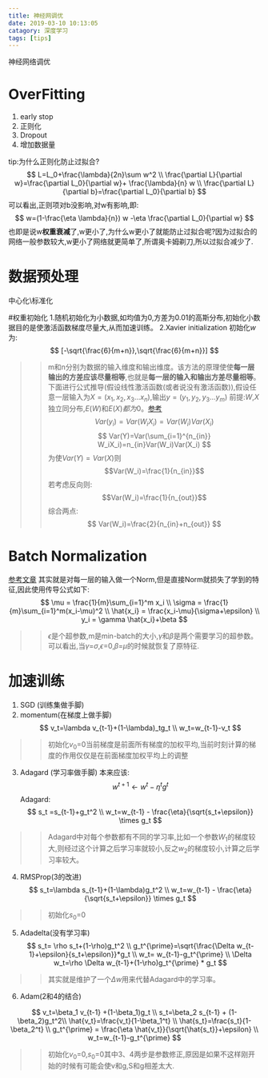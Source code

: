 ```yaml
---
title: 神经网调优
date: 2019-03-10 10:13:05
catagory: 深度学习
tags: [tips]
---
```

神经网络调优
<!--more-->

# OverFitting
1. early stop
2. 正则化
3. Dropout
4. 增加数据量

tip:为什么正则化防止过拟合?
$$
L=L_0+\frac{\lambda}{2n}\sum w^2 \\
\frac{\partial L}{\partial w}=\frac{\partial L_0}{\partial w}+ \frac{\lambda}{n} w \\
\frac{\partial L}{\partial b}=\frac{\partial L_0}{\partial b}
$$
可以看出,正则项对b没影响,对w有影响,即:
$$
w=(1-\frac{\eta \lambda}{n}) w -\eta \frac{\partial L_0}{\partial w}
$$
也即是说w**权重衰减**了,w更小了,为什么w更小了就能防止过拟合呢?因为过拟合的网络一般参数较大,w更小了网络就更简单了,所谓奥卡姆剃刀,所以过拟合减少了.

# 数据预处理
中心化\标准化

#权重初始化
1.随机初始化为小数据,如均值为0,方差为0.01的高斯分布,初始化小数据目的是使激活函数梯度尽量大,从而加速训练。
2.Xavier initialization
初始化$w$为:
$$
[-\sqrt{\frac{6}{m+n}},\sqrt{\frac{6}{m+n}}]
$$
>>m和n分别为数据的输入维度和输出维度。该方法的原理使使**每一层输出的方差应该尽量相等**,也就是**每一层的输入和输出方差尽量相等**。下面进行公式推导(假设线性激活函数(或者说没有激活函数)),假设任意一层输入为$X=(x_1,x_2,x_3...x_n)$,输出$y=(y_1,y_2,y_3...y_m)$
前提:$W$,$X$独立同分布,$E(W)$和$E(X)都为0$。[参考](https://en.wikipedia.org/wiki/Variance#Product_of_independent_variables)
$$
Var(y_i)=Var(W_iX_i)=Var(W_i)Var(X_i)
$$
$$
Var(Y)=Var(\sum_{i=1}^{n_{in}} W_iX_i)=n_{in}Var(W_i)Var(X_i)
$$
为使$Var(Y)=Var(X)$则$$Var(W_i)=\frac{1}{n_{in}}$$
若考虑反向则:$$Var(W_i)=\frac{1}{n_{out}}$$
综合两点:
$$
Var(W_i)=\frac{2}{n_{in}+n_{out}}
$$

# Batch Normalization
[参考文章](https://blog.csdn.net/hjimce/article/details/50866313)
其实就是对每一层的输入做一个Norm,但是直接Norm就损失了学到的特征,因此使用传导公式如下:
$$
\mu = \frac{1}{m}\sum_{i=1}^m x_i \\
\sigma = \frac{1}{m}\sum_{i=1}^m(x_i-\mu)^2 \\
\hat{x_i} = \frac{x_i-\mu}{\sigma+\epsilon} \\
y_i = \gamma \hat{x_i}+\beta
$$
>>$\epsilon$是个超参数,m是min-batch的大小,$\gamma$和$\beta$是两个需要学习的超参数。可以看出,当$\gamma$=$\sigma$,$\epsilon$=0,$\beta$=$\mu$的时候就恢复了原特征.

# 加速训练

1. SGD (训练集做手脚)
2. momentum(在梯度上做手脚)
$$
v_t=\lambda v_{t-1}+(1-\lambda)_tg_t \\
w_t=w_{t-1}-v_t
$$
>>初始化$v_0$=0当前梯度是前面所有梯度的加权平均,当前时刻计算的梯度的作用仅仅是在前面梯度加权平均上的调整

3. Adagard (学习率做手脚)
本来应该:
$$
w^{t+1} \leftarrow w^t - \eta^t g^t
$$
Adagard:
$$
s_t =s_{t-1}+g_t^2 \\
w_t=w_{t-1} - \frac{\eta}{\sqrt{s_t+\epsilon}} \times g_t
$$
>>Adagard中对每个参数都有不同的学习率,比如一个参数$W_1$的梯度较大,则经过这个计算之后学习率就较小,反之$w_2$的梯度较小,计算之后学习率较大。

4. RMSProp(3的改进)
$$
s_t=\lambda s_{t-1}+(1-\lambda)g_t^2 \\
w_t=w_{t-1} - \frac{\eta}{\sqrt{s_t+\epsilon}} \times g_t
$$
>>初始化$s_0$=0
5. Adadelta(没有学习率)
$$
s_t= \rho s_t+(1-\rho)g_t^2 \\
g_t^{\prime}=\sqrt{\frac{\Delta w_{t-1}+\epsilon}{s_t+\epsilon}}*g_t \\
w_t= w_{t-1}-g_t^{\prime} \\
\Delta w_t=\rho \Delta w_{t-1}+(1-\rho)g_t^{\prime} * g_t
$$
>>其实就是维护了一个$\Delta w$用来代替Adagard中的学习率。

6. Adam(2和4的结合)

$$
v_t=\beta_1 v_{t-1} +(1-\beta_1)g_t \\
s_t=\beta_2 s_{t-1} + (1-\beta_2)g_t^2\\
\hat{v_t}=\frac{v_t}{1-\beta_1^t} \\
\hat{s_t}=\frac{s_t}{1-\beta_2^t} \\
g_t^{\prime} = \frac{\eta \hat{v_t}}{\sqrt{\hat{s_t}}+\epsilon} \\
w_t=w_{t-1}-g_t^{\prime}
$$
>>初始化$v_0$=0,$s_0$=0其中3、4两步是参数修正,原因是如果不这样刚开始的时候有可能会使v和g,S和g相差太大.